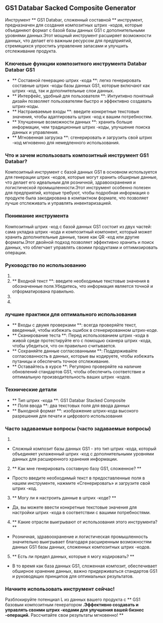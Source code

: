 ## GS1 Databar Sacked Composite Generator

Инструмент ** GS1 Databar, сложенный составной ** инструмент, предназначен для создания композитных штрих -кодов, которые объединяют формат с базой базы данных GS1 с дополнительными уровнями данных.Этот мощный инструмент расширяет возможности данных, что делает его важным ресурсом для предприятий, стремящихся упростить управление запасами и улучшить отслеживание продукта.

### Ключевые функции композитного инструмента Databar Databar GS1
- ** Составной генерацию штрих -кода **: легко генерировать составные штрих -коды базы данных GS1, которые включают как штрих -код, так и дополнительные слои данных.
- ** Интерфейс, удобный для пользователя **: Интуитивно понятный дизайн позволяет пользователям быстро и эффективно создавать штрих-коды.
- ** Настраиваемые входы **: введите конкретные текстовые значения, чтобы адаптировать штрих -код к вашим потребностям.
- ** Улучшенные возможности данных **: хранить больше информации, чем традиционные штрих -коды, улучшение поиска данных и управления.
- ** Мгновенная загрузка **: сгенерировать и загрузить свой штрих -код мгновенно для немедленного использования.

### Что и зачем использовать композитный инструмент GS1 Databar?
Композитный инструмент с базой данных GS1 в основном используется для генерации штрих -кодов, которые могут хранить обширные данные, что делает его идеальным для розничной, здравоохранения и логистической промышленности.Этот инструмент особенно полезен для предприятий, которые требуют, чтобы подробная информация о продукте была закодирована в компактном формате, что позволяет лучше отслеживать и управлять инвентаризацией.

### Понимание инструмента
Композитный штрих -код с базой данных GS1 состоит из двух частей: сама укладка штрих -кода и композитный компонент, который может хранить дополнительные данные, такие как QR -код или другие форматы.Этот двойной подход позволяет эффективно хранить и поиск данных, что облегчает управлять своими продуктами и оптимизировать операции.

### Руководство по использованию
1.
2. ** Входной текст **: введите необходимые текстовые значения в обозначенные поля.Убедитесь, что информация является точной и отформатирована правильно.
3.
4.

### лучшие практики для оптимального использования
- ** Входы с двумя проверками **: всегда проверяйте текст, введенный, чтобы избежать ошибок в сгенерированном штрих-коде.
- ** Сканирование теста **: Перед использованием штрих -кода в живой среде протестируйте его с помощью сканера штрих -кода, чтобы убедиться, что он правильно считывается.
- ** Сохраняйте данные согласованными **: Поддерживайте согласованность в данных, которые вы кодируете, чтобы избежать путаницы и обеспечить точное отслеживание.
- ** Оставайтесь в курсе **: Регулярно проверяйте на наличие обновлений стандартов GS1, чтобы обеспечить соответствие и оптимальную производительность ваших штрих -кодов.

### Технические детали
- ** Тип штрих -кода **: GS1 Databar Stacked Composite
- ** Поля ввода **: два текстовых поля для ввода данных
- ** Выходной формат **: изображение штрих-кода высокого разрешения для печати и цифрового использования

### Часто задаваемые вопросы (часто задаваемые вопросы)

1.
- Сложный композит базы данных GS1 - это тип штрих -кода, который объединяет уклаженный штрих -код с дополнительными уровнями данных для расширенного хранения информации.

2. ** Как мне генерировать составную базу GS1, сложенное? **
- Просто введите необходимый текст в предоставленные поля в нашем инструменте, нажмите «Сгенерировать» и загрузите свой штрих -код.

3. ** Могу ли я настроить данные в штрих -коде? **
- Да, вы можете ввести конкретные текстовые значения для настройки штрих -кода в соответствии с вашими потребностями.

4. ** Какие отрасли выигрывают от использования этого инструмента? **
- Розничная, здравоохранение и логистическая промышленность значительно выигрывает благодаря расширенным возможностям данных GS1 базы данных, сложенных композитных штрих -кодов.

5. ** Есть ли предел данных, которые я могу кодировать? **
- В то время как база данных GS1, сложенная композит, обеспечивает обширное хранение данных, важно придерживаться стандартов GS1 и руководящих принципов для оптимальных результатов.

### Начните использовать инструмент сейчас!
Разблокируйте потенциал L из данных вашего продукта с ** GS1 базовым композитным генератором **.Эффективно создавать и управлять своими штрих -кодами для улучшения вашей бизнес -операций.** Рассчитайте свои результаты мгновенно! **